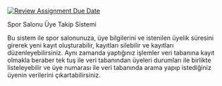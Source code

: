 [![Review Assignment Due Date](https://classroom.github.com/assets/deadline-readme-button-24ddc0f5d75046c5622901739e7c5dd533143b0c8e959d652212380cedb1ea36.svg)](https://classroom.github.com/a/uelKf0-p)

Spor Salonu Üye Takip Sistemi


Bu sistem ile spor salonunuza, üye bilgilerini ve istenilen üyelik süresini girerek yeni kayıt oluşturabilir, kayıtları silebilir ve kayıtları düzenleyebilirsiniz. Aynı zamanda yaptığınız işlemler veri tabanına kayıt olmakla beraber tek tuş ile veri tabanından üyeleri durumları ile birlikte listeleyebilir ve üye numarası ile veri tabanında arama yapıp istediğiniz üyenin verilerini çıkartabilirsiniz.
